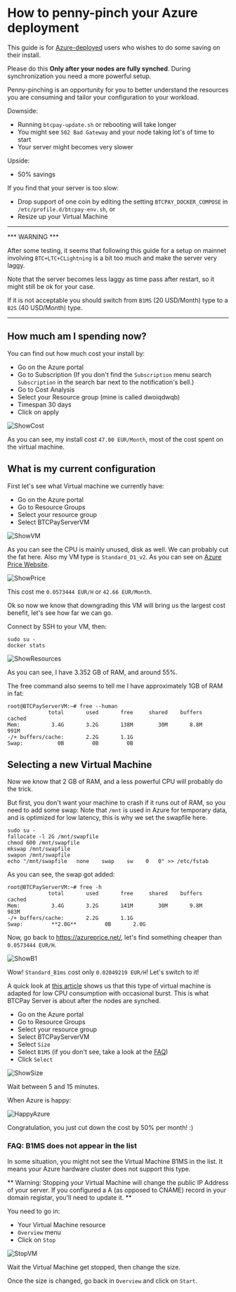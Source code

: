 # How to penny-pinch your Azure deployment

This guide is for [Azure-deployed](https://github.com/btcpayserver/btcpayserver-azure) users who wishes to do some saving on their install.

Please do this **Only after your nodes are fully synched**. During synchronization you need a more powerful setup.

Penny-pinching is an opportunity for you to better understand the resources you are consuming and tailor your configuration to your workload.

Downside:
* Running `btcpay-update.sh` or rebooting will take longer
* You might see `502 Bad Gateway` and your node taking lot's of time to start
* Your server might becomes very slower

Upside:
* 50% savings

If you find that your server is too slow:
* Drop support of one coin by editing the setting `BTCPAY_DOCKER_COMPOSE` in `/etc/profile.d/btcpay-env.sh`, or
* Resize up your Virtual Machine

***************
*** WARNING ***

After some testing, it seems that following this guide for a setup on mainnet involving `BTC+LTC+CLightning` is a bit too much and make the server very laggy.

Note that the server becomes less laggy as time pass after restart, so it might still be ok for your case.

If it is not acceptable you should switch from `B1MS` (20 USD/Month) type to a `B2S` (40 USD/Month) type.

****************

## How much am I spending now?

You can find out how much cost your install by:

* Go on the Azure portal
* Go to Subscription (If you don't find the `Subscription` menu search `Subscription` in the search bar next to the notification's bell.)
* Go to Cost Analysis
* Select your Resource group (mine is called dwoiqdwqb)
* Timespan 30 days
* Click on apply

![ShowCost](/img/ShowCost.png)

As you can see, my install cost `47.00 EUR/Month`, most of the cost spent on the virtual machine.

## What is my current configuration

First let's see what Virtual machine we currently have:

* Go on the Azure portal
* Go to Resource Groups
* Select your resource group
* Select BTCPayServerVM

![ShowVM](/img/ShowVM.png)

As you can see the CPU is mainly unused, disk as well. We can probably cut the fat here.
Also my VM type is `Standard_D1_v2`. As you can see on [Azure Price Website](https://azureprice.net/).

![ShowPrice](/img/ShowPrice.png)

This cost me `0.0573444 EUR/H` or `42.66 EUR/Month`.

Ok so now we know that downgrading this VM will bring us the largest cost benefit, let's see how far we can go.

Connect by SSH to your VM, then:

```
sudo su -
docker stats
```

![ShowResources](/img/ShowResources.png)

As you can see, I have 3.352 GB of RAM, and around 55%.

The free command also seems to tell me I have approximately 1GB of RAM in fat:
```
root@BTCPayServerVM:~# free --human
             total       used       free     shared    buffers     cached
Mem:          3.4G       3.2G       138M        30M       8.8M       991M
-/+ buffers/cache:       2.2G       1.1G
Swap:           0B         0B         0B
```

## Selecting a new Virtual Machine

Now we know that 2 GB of RAM, and a less powerful CPU will probably do the trick.

But first, you don't want your machine to crash if it runs out of RAM, so you need to add some swap:
Note that `/mnt` is used in Azure for temporary data, and is optimized for low latency, this is why we set the swapfile here.

```
sudo su -
fallocate -l 2G /mnt/swapfile
chmod 600 /mnt/swapfile
mkswap /mnt/swapfile
swapon /mnt/swapfile
echo "/mnt/swapfile   none    swap    sw    0   0" >> /etc/fstab
```

As you can see, the swap got added:
```
root@BTCPayServerVM:~# free -h
             total       used       free     shared    buffers     cached
Mem:          3.4G       3.2G       141M        30M       9.8M       983M
-/+ buffers/cache:       2.2G       1.1G
Swap:         **2.0G**         0B       2.0G
```

Now, go back to https://azureprice.net/, let's find something cheaper than `0.0573444 EUR/H`.

![ShowB1](/img/ShowB1.png)

Wow! `Standard_B1ms` cost only `0.02049219 EUR/H`! Let's switch to it!

A quick look at [this article](https://www.singhkays.com/blog/understanding-azure-b-series/) shows us that this type of virtual machine is adapted for low CPU consumption with occasional burst. This is what BTCPay Server is about after the nodes are synched.

* Go on the Azure portal
* Go to Resource Groups
* Select your resource group
* Select BTCPayServerVM
* Select `Size`
* Select `B1MS` (if you don't see, take a look at the [FAQ](#b1ms))
* Click `Select`

![ShowSize](/img/ShowSize.png)

Wait between 5 and 15 minutes.

When Azure is happy:

![HappyAzure](/img/HappyAzure.png)

Congratulation, you just cut down the cost by 50% per month! :)


### FAQ: B1MS does not appear in the list <a name="b1ms"></a>

In some situation, you might not see the Virtual Machine B1MS in the list. It means your Azure hardware cluster does not support this type.

** Warning: Stopping your Virtual Machine will change the public IP Address of your server. If you configured a A (as opposed to CNAME) record in your domain registar, you'll need to update it. **

You need to go in:

* Your Virtual Machine resource
* `Overview` menu
* Click on `Stop`

![StopVM](/img/StopVM.png)

Wait the Virtual Machine get stopped, then change the size.

Once the size is changed, go back in `Overview` and click on `Start`.

